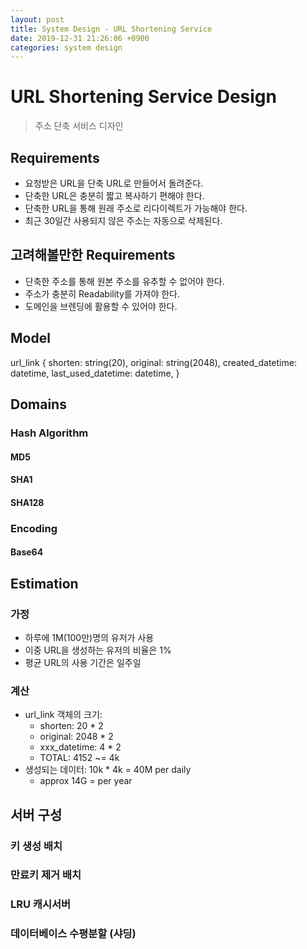 ```yaml
---
layout: post
title: System Design - URL Shortening Service
date: 2019-12-31 21:26:06 +0900
categories: system design
---
```


# URL Shortening Service Design 
> 주소 단축 서비스 디자인

## Requirements
* 요청받은 URL을 단축 URL로 만들어서 돌려준다.
* 단축한 URL은 충분히 짧고 복사하기 편해야 한다.
* 단축한 URL을 통해 원래 주소로 리다이렉트가 가능해야 한다.
* 최근 30일간 사용되지 않은 주소는 자동으로 삭제된다.

## 고려해볼만한 Requirements
* 단축한 주소를 통해 원본 주소를 유추할 수 없어야 한다.
* 주소가 충분히 Readability를 가져야 한다.
* 도메인을 브렌딩에 활용할 수 있어야 한다.

## Model
url_link {
    shorten: string(20),
    original: string(2048),
    created_datetime: datetime,
    last_used_datetime: datetime,
}

## Domains
### Hash Algorithm
#### MD5
#### SHA1
#### SHA128

### Encoding
#### Base64

## Estimation
### 가정
* 하루에 1M(100만)명의 유저가 사용
* 이중 URL을 생성하는 유저의 비율은 1%
* 평균 URL의 사용 기간은 일주일

### 계산
* url_link 객체의 크기:
    * shorten: 20 * 2
    * original: 2048 * 2
    * xxx_datetime: 4 * 2
    * TOTAL: 4152 ~= 4k
* 생성되는 데이터: 10k * 4k = 40M per daily
    * approx 14G = per year

## 서버 구성
### 키 생성 배치
### 만료키 제거 배치
### LRU 캐시서버
### 데이터베이스 수평분할 (샤딩)